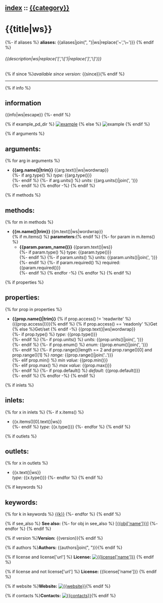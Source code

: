 [index](index.html) :: [{{category}}](category_{{category|urlencode}}.html)
---

# {{title|ws}}

{%- if aliases %}
**aliases:** {{aliases|join(", ")|ws|replace('~','\\~')}}
{% endif %}

###### {{description|ws|replace('[','\\[')|replace(']','\\]')}}

{% if since %}*available since version:* {{since}}{% endif %}

---

{% if info %}
## information
{{info|ws|escape}}
{%- endif %}

{% if example_pd_dir %}
[![example]({{example_img_dir}}{{title|urlencode}}.jpg)]({{example_pd_dir}}{{title|urlencode}}.pd)
{% else %}
![example]({{example_img_dir}}{{title|urlencode}}.jpg)
{% endif %}

{% if arguments %}
## arguments:
{% for arg in arguments %}
* **{{arg.name()|trim}}**
{{arg.text()|ws|wordwrap}}<br>
{%- if arg.type() %}
_type:_ {{arg.type()}}<br>
{%- endif %}
{%- if arg.units() %}
_units:_ {{arg.units()|join(', ')}}<br>
{%- endif %}
{% endfor -%}
{% endif %}

{% if methods %}
## methods:
{% for m in methods %}
* **{{m.name()|trim}}**
{{m.text()|ws|wordwrap}}<br>
{% if m.items() %}  __parameters:__{% endif %}
{%- for param in m.items() %}
  - **{{param.param_name()}}** {{param.text()|ws}}<br>
{%- if param.type() %}
    type: {{param.type()}} <br>
{%- endif %}
{%- if param.units() %}
    units: {{param.units()|join(', ')}} <br> 
{%- endif %}
{%- if param.required() %}
    required: {{param.required()}} <br> 
{%- endif %}
{% endfor -%}
{% endfor %}
{% endif %}

{% if properties %}
## properties:
{% for prop in properties %}
* **{{prop.name()|trim}}** {% if prop.access() != 'readwrite' %}({{prop.access()}}){% endif %}
{% if prop.access() == 'readonly' %}Get {% else %}Get/set {% endif -%}
{{prop.text()|ws|wordwrap}}<br>
{%- if prop.type() %}
_type:_ {{prop.type()}}<br>
{%- endif %}
{%- if prop.units() %}
_units:_ {{prop.units()|join(', ')}}<br>
{%- endif %}
{%- if prop.enum() %}
_enum:_ {{prop.enum()|join(', ')}}<br>
{%- endif %}
{%- if prop.range()|length == 2 and prop.range()[0] and prop.range()[1] %}
_range:_ {{prop.range()|join('..')}}<br>
{%- elif prop.min() %}
_min value:_ {{prop.min()}}<br>
{%- elif prop.max() %}
_max value:_ {{prop.max()}}<br>
{%- endif %}
{%- if prop.default() %}
_default:_ {{prop.default()}}<br>
{%- endif %}
{% endfor -%}
{% endif %}

{% if inlets %}
## inlets:
{% for x in inlets %}
{%- if x.items() %}
* {{x.items()[0].text()|ws}}<br>
{%- endif %}
_type:_ {{x.type()}}
{%- endfor %}
{% endif %}

{% if outlets %}
## outlets:
{% for x in outlets %}
* {{x.text()|ws}}<br>
_type:_ {{x.type()}}
{%- endfor %}
{% endif %}

{% if keywords %}
## keywords:
{% for k in keywords %}
[{{k}}](keywords/{{k|urlencode}}.html)
{%- endfor %}
{% endif %}

{% if see_also %}
**See also:**
{%- for obj in see_also %}
[\[{{obj['name']}}\]]({{obj['name']|urlencode}}.html)
{%- endfor %}
{% endif %}

{% if version %}**Version:** {{version}}{% endif %}

{% if authors %}**Authors:** {{authors|join(", ")}}{% endif %}

{% if license and license['url'] %}
**License:** 
[![{{license['name']}}]({{license['url']}})]({{license['url']}})
{% endif %}

{% if license and not license['url'] %}
**License:** {{license['name']}}
{% endif %}

{% if website %}**Website:** [![{{website}}]({{website}})]({{website}}){% endif %}

{% if contacts %}**Contacts:** [![{{contacts}}](mailto:{{contacts}})](mailto:{{contacts}}){% endif %}

